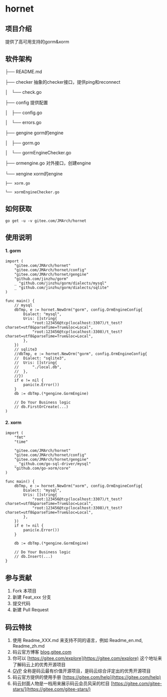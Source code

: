 # hornet

## 项目介绍
提供了高可用支持的gorm&xorm

## 软件架构

├── README.md

├── checker 抽象的checker接口，提供ping和reconnect

│   └── check.go

├── config 提供配置

│   ├── config.go

│   └── errors.go

├── gengine gorm的engine

│   ├── gorm.go

│   └── gormEngineChecker.go

├── ormengine.go 对外接口，创建engine

└── xengine xorm的engine

    ├── xorm.go

    └── xormEngineChecker.go



## 如何获取

`go get -u -v gitee.com/JMArch/hornet`

## 使用说明


#### 1. gorm

```golang
import (
	"gitee.com/JMArch/hornet"
	"gitee.com/JMArch/hornet/config"
	"gitee.com/JMArch/hornet/gengine"
	"github.com/jinzhu/gorm"
	_ "github.com/jinzhu/gorm/dialects/mysql"
	_ "github.com/jinzhu/gorm/dialects/sqlite"
)

func main() {
	// mysql
	dbTmp, e := hornet.NewOrm("gorm", config.OrmEngineConfig{
		Dialect: "mysql",
		Uris: []string{
			"root:123456@tcp(localhost:3307)/t_test?charset=utf8&parseTime=True&loc=Local",
			"root:123456@tcp(localhost:3308)/t_test?charset=utf8&parseTime=True&loc=Local",
		},
	})
	// sqlite3
	//dbTmp, e := hornet.NewOrm("gorm", config.OrmEngineConfig{
	//	Dialect: "sqlite3",
	//	Uris: []string{
	//		"./local.db",
	//	},
	//})
	if e != nil {
		panic(e.Error())
	}
	db := dbTmp.(*gengine.GormEngine)

	// Do Your Business logic
	// db.FirstOrCreate(...)
)
```

#### 2. xorm

```golang
import (
	"fmt"
	"time"

	"gitee.com/JMArch/hornet"
	"gitee.com/JMArch/hornet/config"
	"gitee.com/JMArch/hornet/gengine"
	_ "github.com/go-sql-driver/mysql"
	"github.com/go-xorm/core"
)

func main() {
	dbTmp, e := hornet.NewOrm("xorm", config.OrmEngineConfig{
		Dialect: "mysql",
		Uris: []string{
			"root:123456@tcp(localhost:3307)/t_test?charset=utf8&parseTime=True&loc=Local",
			"root:123456@tcp(localhost:3308)/t_test?charset=utf8&parseTime=True&loc=Local",
		},
	})
	if e != nil {
		panic(e.Error())
	}

	db := dbTmp.(*gengine.GormEngine)

	// Do Your Business logic
	// db.Insert(...)
}
```

## 参与贡献

1. Fork 本项目
2. 新建 Feat_xxx 分支
3. 提交代码
4. 新建 Pull Request


## 码云特技

1. 使用 Readme\_XXX.md 来支持不同的语言，例如 Readme\_en.md, Readme\_zh.md
2. 码云官方博客 [blog.gitee.com](https://blog.gitee.com)
3. 你可以 [https://gitee.com/explore](https://gitee.com/explore) 这个地址来了解码云上的优秀开源项目
4. [GVP](https://gitee.com/gvp) 全称是码云最有价值开源项目，是码云综合评定出的优秀开源项目
5. 码云官方提供的使用手册 [https://gitee.com/help](https://gitee.com/help)
6. 码云封面人物是一档用来展示码云会员风采的栏目 [https://gitee.com/gitee-stars/](https://gitee.com/gitee-stars/)
